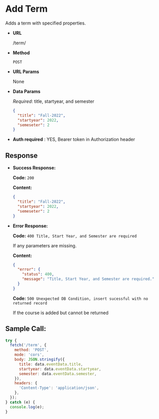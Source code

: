 # Add Term

Adds a term with specified properties.

- **URL**

  /term/

- **Method**

  `POST`

- **URL Params**

  None

- **Data Params**

  _Required_: title, startyear, and semester

  ```json
  {
    "title": "Fall-2022",
    "startyear": 2022,
    "semeseter": 2
  }
  ```

- **Auth required** : YES, Bearer token in Authorization header

## Response

- **Success Response:**

  **Code:**
  `200`

  **Content:**

  ```json
  {
    "title": "Fall-2022",
    "startyear": 2022,
    "semeseter": 2
  }
  ```

- **Error Response:**

  **Code:**
  `400 Title, Start Year, and Semester are required`

  If any parameters are missing.

  **Content:**

  ```json
  {
    "error": {
      "status": 400,
      "message": "Title, Start Year, and Semester are required."
    }
  }
  ```

  **Code:**
  `500 Unexpected DB Condition, insert sucessful with no returned record`

  If the course is added but cannot be returned

## Sample Call:

```javascript
try {
  fetch('/term', {
    method: 'POST',
    mode: 'cors',
    body: JSON.stringify({
      title: data.eventData.title,
      startyear: data.eventData.startyear,
      semester: data.eventData.semester,
    }),
    headers: {
      'Content-Type': 'application/json',
    },
  });
} catch (e) {
  console.log(e);
}
```
